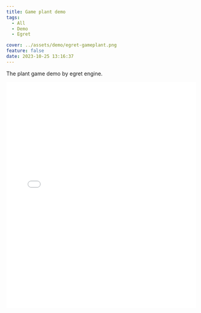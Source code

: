 ```yaml
---
title: Game plant demo
tags:
  - All
  - Demo
  - Egret

cover: ../assets/demo/egret-gameplant.png
feature: false
date: 2023-10-25 13:16:37
---
```

The plant game demo by egret engine.
<iframe
width=100%
height=600
src='../assets/demo/egret-gameplant/index.html'
frameborder=0
></iframe>
